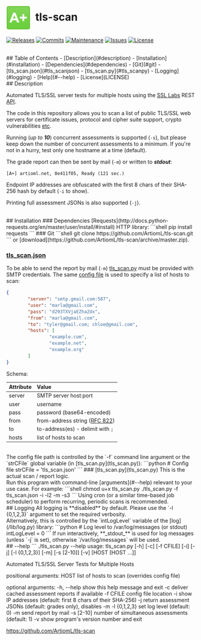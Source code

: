 # <img align="center" src="img/a.png" height="64">&nbsp;&nbsp;tls-scan
[![Releases](https://img.shields.io/github/release/ArtiomL/tls-scan.svg)](https://github.com/ArtiomL/tls-scan/releases)
[![Commits](https://img.shields.io/github/commits-since/ArtiomL/tls-scan/v1.0.5.svg?label=commits%20since)](https://github.com/ArtiomL/tls-scan/commits/master)
[![Maintenance](https://img.shields.io/maintenance/yes/2016.svg)](https://github.com/ArtiomL/tls-scan/graphs/code-frequency)
[![Issues](https://img.shields.io/github/issues/ArtiomL/tls-scan.svg)](https://github.com/ArtiomL/tls-scan/issues)
[![License](https://img.shields.io/badge/license-MIT-blue.svg)](/LICENSE)

<br>
## Table of Contents
- [Description](#description)
- [Installation](#installation)
 - [Dependencies](#dependencies)
 - [Git](#git)
 - [tls_scan.json](#tls_scanjson)
 - [tls_scan.py](#tls_scanpy)
- [Logging](#logging)
- [Help](#--help)
- [License](LICENSE)

<br>
## Description

Automated TLS/SSL server tests for multiple hosts using the [SSL Labs](https://www.ssllabs.com/ssltest/) REST [API](https://github.com/ssllabs/ssllabs-scan/blob/stable/ssllabs-api-docs.md).

The code in this repository allows you to scan a list of public TLS/SSL web servers for certificate issues, protocol and cipher suite support, crypto vulnerabilities [etc](https://www.ssllabs.com/downloads/SSL_Server_Rating_Guide.pdf).

Running (*up to* **_10_**) concurrent assessments is supported (`-s`), but please keep down the number of concurrent assessments to a minimum. If you're not in a hurry, test only one hostname at a time (default).

The grade report can then be sent by mail (`-m`) or written to **_stdout_**:

```
[A+] artioml.net, 0e411f05, Ready (121 sec.)
```

Endpoint IP addresses are obfuscated with the first 8 chars of their SHA-256 hash by default (`-i` to show).

Printing full assessment JSONs is also supported (`-j`).

<br>
## Installation
### Dependencies
[Requests](http://docs.python-requests.org/en/master/user/install/#install) HTTP library:
```shell
pip install requests
```
### Git
```shell
git clone https://github.com/ArtiomL/tls-scan.git
```
or [download](https://github.com/ArtiomL/tls-scan/archive/master.zip).

### [tls_scan.json](tls_scan.json)
To be able to send the report by mail (`-m`) [tls_scan.py](tls_scan.py) must be provided with SMTP credentials. The same [config file](tls_scan.json) is used to specify a list of hosts to scan:
```json
{
		"server": "smtp.gmail.com:587",
		"user": "marla@gmail.com",
		"pass": "d293TXVjaEZha2Ux",
		"from": "marla@gmail.com",
		"to": "tyler@gmail.com; chloe@gmail.com",
		"hosts": [
				"example.com",
				"example.net",
				"example.org"
		]
}
```
Schema:

| Attribute  | Value           |
| :--------- |:--------------- |
| server     | SMTP server host:port |
| user       | username |
| pass       | password (base64-encoded) |
| from       | from-address string ([RFC 822](https://tools.ietf.org/html/rfc822.html)) |
| to         | to-address(es) - delimit with `;` |
| hosts      | list of hosts to scan |

<br>
The config file path is controlled by the `-f` command line argument or the `strCFile` global variable (in [tls_scan.py](tls_scan.py)):
```python
# Config file
strCFile = 'tls_scan.json'
```
### [tls_scan.py](tls_scan.py)
This is the actual scan / report logic.<br>
Run this program with command-line [arguments](#--help) relevant to your use case. For example:
```shell
chmod u+x tls_scan.py
./tls_scan.py -f tls_scan.json -i -l2 -m -s3
```
Using cron (or a similar time-based job scheduler) to perform recurring, periodic scans is recommended.

<br>
## Logging
All logging is **disabled** by default. Please use the `-l {0,1,2,3}` argument to set the required verbosity.<br>
Alternatively, this is controlled by the `intLogLevel` variable of the [log](/lib/log.py) library:
```python
# Log level to /var/log/messages (or stdout)
intLogLevel = 0
```
If run interactively, **_stdout_** is used for log messages (unless `-j` is set), otherwise `/var/log/messages` will be used.

<br>
## --help
```
./tls_scan.py --help
usage: tls_scan.py [-h] [-c] [-f CFILE] [-i] [-j] [-l {0,1,2,3}] [-m]
                   [-s [2-10]] [-v]
                   [HOST [HOST ...]]

Automated TLS/SSL Server Tests for Multiple Hosts

positional arguments:
  HOST          list of hosts to scan (overrides config file)

optional arguments:
  -h, --help    show this help message and exit
  -c            deliver cached assessment reports if available
  -f CFILE      config file location
  -i            show IP addresses (default: first 8 chars of their SHA-256)
  -j            return assessment JSONs (default: grades only), disables -m
  -l {0,1,2,3}  set log level (default: 0)
  -m            send report by mail
  -s [2-10]     number of simultaneous assessments (default: 1)
  -v            show program's version number and exit

https://github.com/ArtiomL/tls-scan
```
